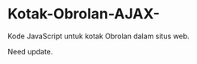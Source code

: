 Kotak-Obrolan-AJAX-
===================

Kode JavaScript untuk kotak Obrolan dalam situs web.

Need update.
